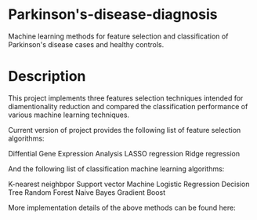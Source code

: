 # Parkinson's-disease-diagnosis
Machine learning methods for feature selection and classification of Parkinson's disease cases and healthy controls.

# Description
This project implements three features selection techniques intended for diamentionality reduction and compared the classification performance of various machine learning techniques.

Current version of project provides the following list of feature selection algorithms:

Diffential Gene Expression Analysis
LASSO regression
Ridge regression

And the following list of classification machine learning algorithms:

  K-nearest neighbpor
  Support vector Machine
Logistic Regression
Decision Tree
Random Forest
Naive Bayes
Gradient Boost

More implementation details of the above methods can be found here:
